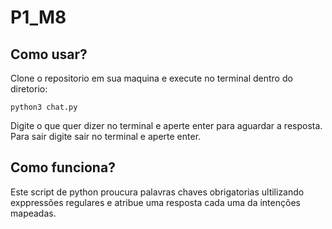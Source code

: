 # P1_M8
 
## Como usar?

Clone o repositorio em sua maquina e execute no terminal dentro do diretorio:

`python3 chat.py`

Digite o que quer dizer no terminal e aperte enter para aguardar a resposta.
Para sair digite sair no terminal e aperte enter.

## Como funciona?

Este script de python proucura palavras chaves obrigatorias ultilizando exppressões regulares e atribue uma resposta cada uma da intenções mapeadas.
